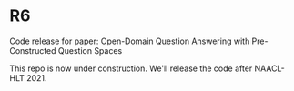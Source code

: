 # R6
Code release for paper: Open-Domain Question Answering with Pre-Constructed Question Spaces

This repo is now under construction. We'll release the code after NAACL-HLT 2021.
